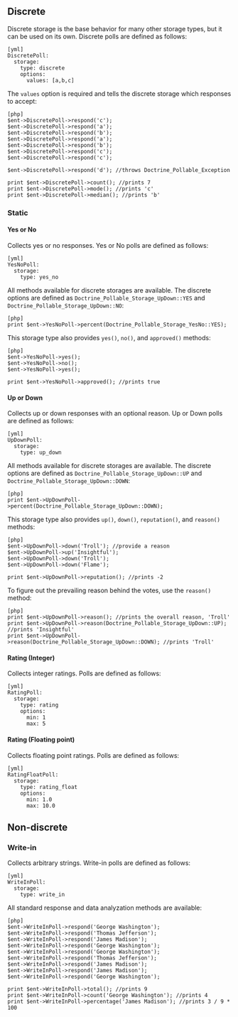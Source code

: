 ## Discrete

Discrete storage is the base behavior for many other storage types, but it can be used on its own. Discrete polls are defined as follows:

    [yml]
    DiscretePoll:
      storage:
        type: discrete
        options:
          values: [a,b,c]
    
The `values` option is required and tells the discrete storage which responses to accept:

    [php]
    $ent->DiscretePoll->respond('c');
    $ent->DiscretePoll->respond('a');
    $ent->DiscretePoll->respond('b');
    $ent->DiscretePoll->respond('a');
    $ent->DiscretePoll->respond('b');
    $ent->DiscretePoll->respond('c');
    $ent->DiscretePoll->respond('c');
    
    $ent->DiscretePoll->respond('d'); //throws Doctrine_Pollable_Exception

    print $ent->DiscretePoll->count(); //prints 7
    print $ent->DiscretePoll->mode(); //prints 'c'
    print $ent->DiscretePoll->median(); //prints 'b'

### Static

#### Yes or No

Collects yes or no responses. Yes or No polls are defined as follows:

    [yml]
    YesNoPoll:
      storage:
        type: yes_no

All methods available for discrete storages are available. The discrete options are defined as `Doctrine_Pollable_Storage_UpDown::YES` and `Doctrine_Pollable_Storage_UpDown::NO`:

    [php]
    print $ent->YesNoPoll->percent(Doctrine_Pollable_Storage_YesNo::YES);

This storage type also provides `yes()`, `no()`, and `approved()` methods:

    [php]
    $ent->YesNoPoll->yes();
    $ent->YesNoPoll->no();
    $ent->YesNoPoll->yes();

    print $ent->YesNoPoll->approved(); //prints true

#### Up or Down

Collects up or down responses with an optional reason. Up or Down polls are defined as follows:

    [yml]
    UpDownPoll:
      storage:
        type: up_down

All methods available for discrete storages are available. The discrete options are defined as `Doctrine_Pollable_Storage_UpDown::UP` and `Doctrine_Pollable_Storage_UpDown::DOWN`:

    [php]
    print $ent->UpDownPoll->percent(Doctrine_Pollable_Storage_UpDown::DOWN);

This storage type also provides `up()`, `down()`, `reputation()`, and `reason()` methods:

    [php]
    $ent->UpDownPoll->down('Troll'); //provide a reason
    $ent->UpDownPoll->up('Insightful');
    $ent->UpDownPoll->down('Troll');
    $ent->UpDownPoll->down('Flame');

    print $ent->UpDownPoll->reputation(); //prints -2

To figure out the prevailing reason behind the votes, use the `reason()` method:

    [php]
    print $ent->UpDownPoll->reason(); //prints the overall reason, 'Troll'
    print $ent->UpDownPoll->reason(Doctrine_Pollable_Storage_UpDown::UP); //prints 'Insightful'
    print $ent->UpDownPoll->reason(Doctrine_Pollable_Storage_UpDown::DOWN); //prints 'Troll'

#### Rating (Integer)

Collects integer ratings. Polls are defined as follows:

    [yml]
    RatingPoll:
      storage:
        type: rating
        options:
          min: 1
          max: 5

#### Rating (Floating point)

Collects floating point ratings. Polls are defined as follows:

    [yml]
    RatingFloatPoll:
      storage:
        type: rating_float
        options:
          min: 1.0
          max: 10.0

## Non-discrete

### Write-in

Collects arbitrary strings. Write-in polls are defined as follows:

    [yml]
    WriteInPoll:
      storage:
        type: write_in

All standard response and data analyzation methods are available:

    [php]
    $ent->WriteInPoll->respond('George Washington');
    $ent->WriteInPoll->respond('Thomas Jefferson');
    $ent->WriteInPoll->respond('James Madison');
    $ent->WriteInPoll->respond('George Washington');
    $ent->WriteInPoll->respond('George Washington');
    $ent->WriteInPoll->respond('Thomas Jefferson');
    $ent->WriteInPoll->respond('James Madison');
    $ent->WriteInPoll->respond('James Madison');
    $ent->WriteInPoll->respond('George Washington');

    print $ent->WriteInPoll->total(); //prints 9
    print $ent->WriteInPoll->count('George Washington'); //prints 4
    print $ent->WriteInPoll->percentage('James Madison'); //prints 3 / 9 * 100
